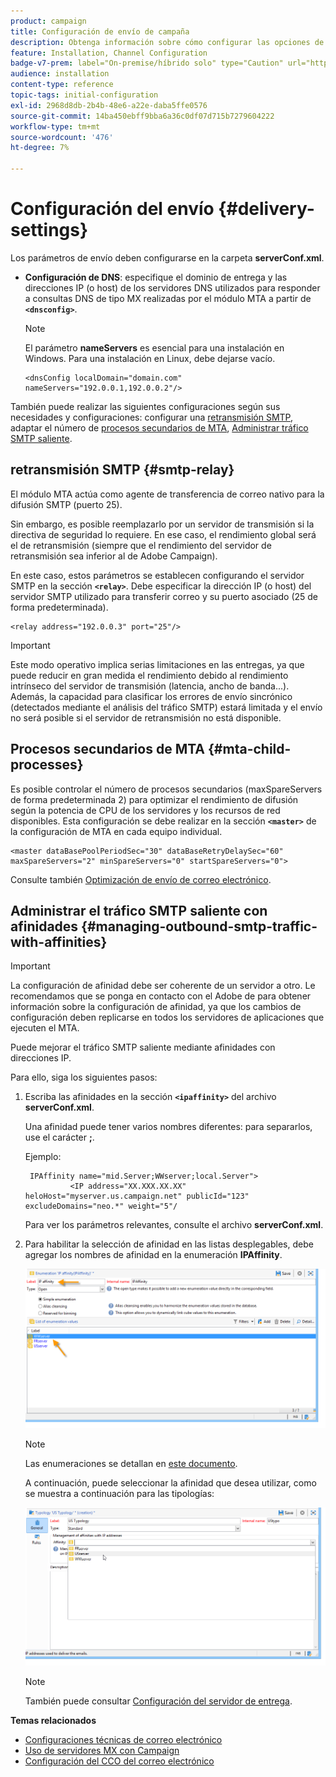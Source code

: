 ```yaml
---
product: campaign
title: Configuración de envío de campaña
description: Obtenga información sobre cómo configurar las opciones de entrega de Campaign
feature: Installation, Channel Configuration
badge-v7-prem: label="On-premise/híbrido solo" type="Caution" url="https://experienceleague.adobe.com/docs/campaign-classic/using/installing-campaign-classic/architecture-and-hosting-models/hosting-models-lp/hosting-models.html?lang=es" tooltip="Se aplica solo a implementaciones On-premise e híbridas"
audience: installation
content-type: reference
topic-tags: initial-configuration
exl-id: 2968d8db-2b4b-48e6-a22e-daba5ffe0576
source-git-commit: 14ba450ebff9bba6a36c0df07d715b7279604222
workflow-type: tm+mt
source-wordcount: '476'
ht-degree: 7%

---
```


# Configuración del envío {#delivery-settings}



Los parámetros de envío deben configurarse en la carpeta **serverConf.xml**.

* **Configuración de DNS**: especifique el dominio de entrega y las direcciones IP (o host) de los servidores DNS utilizados para responder a consultas DNS de tipo MX realizadas por el módulo MTA a partir de **`<dnsconfig>`**.

  >[!NOTE]
  >
  >El parámetro **nameServers** es esencial para una instalación en Windows. Para una instalación en Linux, debe dejarse vacío.

  ```
  <dnsConfig localDomain="domain.com" nameServers="192.0.0.1,192.0.0.2"/>
  ```

También puede realizar las siguientes configuraciones según sus necesidades y configuraciones: configurar una [retransmisión SMTP](#smtp-relay), adaptar el número de [procesos secundarios de MTA](#mta-child-processes), [Administrar tráfico SMTP saliente](#managing-outbound-smtp-traffic-with-affinities).

## retransmisión SMTP {#smtp-relay}

El módulo MTA actúa como agente de transferencia de correo nativo para la difusión SMTP (puerto 25).

Sin embargo, es posible reemplazarlo por un servidor de transmisión si la directiva de seguridad lo requiere. En ese caso, el rendimiento global será el de retransmisión (siempre que el rendimiento del servidor de retransmisión sea inferior al de Adobe Campaign).

En este caso, estos parámetros se establecen configurando el servidor SMTP en la sección **`<relay>`**. Debe especificar la dirección IP (o host) del servidor SMTP utilizado para transferir correo y su puerto asociado (25 de forma predeterminada).

```
<relay address="192.0.0.3" port="25"/>
```

>[!IMPORTANT]
>
>Este modo operativo implica serias limitaciones en las entregas, ya que puede reducir en gran medida el rendimiento debido al rendimiento intrínseco del servidor de transmisión (latencia, ancho de banda...). Además, la capacidad para clasificar los errores de envío sincrónico (detectados mediante el análisis del tráfico SMTP) estará limitada y el envío no será posible si el servidor de retransmisión no está disponible.

## Procesos secundarios de MTA {#mta-child-processes}

Es posible controlar el número de procesos secundarios (maxSpareServers de forma predeterminada 2) para optimizar el rendimiento de difusión según la potencia de CPU de los servidores y los recursos de red disponibles. Esta configuración se debe realizar en la sección **`<master>`** de la configuración de MTA en cada equipo individual.

```
<master dataBasePoolPeriodSec="30" dataBaseRetryDelaySec="60" maxSpareServers="2" minSpareServers="0" startSpareServers="0">
```

Consulte también [Optimización de envío de correo electrónico](../../installation/using/email-deliverability.md#email-sending-optimization).

## Administrar el tráfico SMTP saliente con afinidades {#managing-outbound-smtp-traffic-with-affinities}

>[!IMPORTANT]
>
>La configuración de afinidad debe ser coherente de un servidor a otro. Le recomendamos que se ponga en contacto con el Adobe de para obtener información sobre la configuración de afinidad, ya que los cambios de configuración deben replicarse en todos los servidores de aplicaciones que ejecuten el MTA.

Puede mejorar el tráfico SMTP saliente mediante afinidades con direcciones IP.

Para ello, siga los siguientes pasos:

1. Escriba las afinidades en la sección **`<ipaffinity>`** del archivo **serverConf.xml**.

   Una afinidad puede tener varios nombres diferentes: para separarlos, use el carácter **;**.

   Ejemplo:

   ```
    IPAffinity name="mid.Server;WWserver;local.Server">
             <IP address="XX.XXX.XX.XX" heloHost="myserver.us.campaign.net" publicId="123" excludeDomains="neo.*" weight="5"/
   ```

   Para ver los parámetros relevantes, consulte el archivo **serverConf.xml**.

1. Para habilitar la selección de afinidad en las listas desplegables, debe agregar los nombres de afinidad en la enumeración **IPAffinity**.

   ![](assets/ipaffinity_enum.png)

   >[!NOTE]
   >
   >Las enumeraciones se detallan en [este documento](../../platform/using/managing-enumerations.md).

   A continuación, puede seleccionar la afinidad que desea utilizar, como se muestra a continuación para las tipologías:

   ![](assets/ipaffinity_typology.png)

   >[!NOTE]
   >
   >También puede consultar [Configuración del servidor de entrega](../../installation/using/email-deliverability.md#delivery-server-configuration).

**Temas relacionados**
* [Configuraciones técnicas de correo electrónico](email-deliverability.md)
* [Uso de servidores MX con Campaign](using-mx-servers.md)
* [Configuración del CCO del correo electrónico](email-archiving.md)
